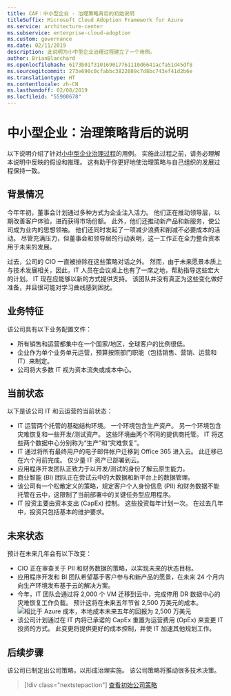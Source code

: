 ```yaml
---
title: CAF：中小型企业 - 治理策略背后的初始说明
titleSuffix: Microsoft Cloud Adoption Framework for Azure
ms.service: architecture-center
ms.subservice: enterprise-cloud-adoption
ms.custom: governance
ms.date: 02/11/2019
description: 此说明为小中型企业治理过程建立了一个用例。
author: BrianBlanchard
ms.openlocfilehash: 6173b01f310169017761110d6641acfa51d45df8
ms.sourcegitcommit: 273e690c0cfabbc3822089c7d8bc743ef41d2b6e
ms.translationtype: HT
ms.contentlocale: zh-CN
ms.lasthandoff: 02/08/2019
ms.locfileid: "55900678"
---
```

# <a name="small-to-medium-enterprise-the-narrative-behind-the-governance-strategy"></a>中小型企业：治理策略背后的说明

以下说明介绍了针对[小中型企业治理过程](./overview.md)的用例。 实施此过程之前，请务必理解本说明中反映的假设和推理。 这有助于你更好地使治理策略与自己组织的发展过程保持一致。

## <a name="back-story"></a>背景情况

今年年初，董事会计划通过多种方式为企业注入活力。 他们正在推动领导层，以期改善客户体验，进而获得市场份额。 此外，他们还推动新产品和新服务，使公司成为业内的思想领袖。 他们还同时发起了一项减少浪费和削减不必要成本的活动。 尽管充满压力，但董事会和领导层的行动表明，这一工作正在全力整合资本用于未来的发展。

过去，公司的 CIO 一直被排除在这些策略对话之外。 然而，由于未来愿景本质上与技术发展相关，因此，IT 人员在会议桌上也有了一席之地，帮助指导这些宏大的计划。 IT 现在应能够以新的方式提供支持。 该团队并没有真正为这些变化做好准备，并且很可能对学习曲线感到困扰。

## <a name="business-characteristics"></a>业务特征

该公司具有以下业务配置文件：

- 所有销售和运营都集中在一个国家/地区，全球客户的比例很低。
- 企业作为单个业务单元运营，预算按照部门职能（包括销售、营销、运营和 IT）来制定。
- 公司将大多数 IT 视为资本流失或成本中心。

## <a name="current-state"></a>当前状态

以下是该公司 IT 和云运营的当前状态：

- IT 运营两个托管的基础结构环境。 一个环境包含生产资产。 另一个环境包含灾难恢复和一些开发/测试资产。 这些环境由两个不同的提供商托管。 IT 将这些两个数据中心分别称为“生产”和“灾难恢复”。
- IT 通过将所有最终用户的电子邮件帐户迁移到 Office 365 进入云。 此迁移已在六个月前完成。 仅少量 IT 资产已部署到云。
- 应用程序开发团队正致力于以开发/测试的身份了解云原生能力。
- 商业智能 (BI) 团队正在尝试云中的大数据和新平台上的数据管理。
- 该公司有一个松散定义的策略，规定客户个人身份信息 (PII) 和财务数据不能托管在云中，这限制了当前部署中的关键任务型应用程序。
- IT 投资主要由资本支出 (CapEx) 控制。 这些投资每年计划一次。 在过去几年中，投资只包括基本的维护要求。

## <a name="future-state"></a>未来状态

预计在未来几年会有以下改变：

- CIO 正在审查关于 PII 和财务数据的策略，以实现未来的状态目标。
- 应用程序开发和 BI 团队希望基于客户参与和新产品的愿景，在未来 24 个月内向生产环境发布基于云的解决方案。
- 今年，IT 团队会通过将 2,000 个 VM 迁移到云中，完成停用 DR 数据中心的灾难恢复工作负载。 预计这将在未来五年节省 2,500 万美元的成本。
    ![相比于 Azure 成本，本地成本未来五年的回报为 2,500 万美元](../../../_images/governance/calculator-small-to-medium-enterprise.png)
- 该公司计划通过在 IT 内将已承诺的 CapEx 重置为运营费用 (OpEx) 来变更 IT 投资的方式。 此变更将提供更好的成本控制，并使 IT 加速其他规划工作。

## <a name="next-steps"></a>后续步骤

该公司已制定出公司策略，以形成治理实施。 该公司策略将推动很多技术决策。

> [!div class="nextstepaction"]
> [查看初始公司策略](./initial-corporate-policy.md)
